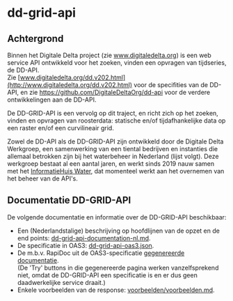 # dd-grid-api

## Achtergrond

Binnen het Digitale Delta project (zie www.digitaledelta.org) is een web service API ontwikkeld voor het zoeken, vinden een opvragen van tijdseries, de DD-API.  
Zie [www.digitaledelta.org/dd.v202.html](http://www.digitaledelta.org/dd.v202.html) voor de specifities van de DD-API, en zie https://github.com/DigitaleDeltaOrg/dd-api voor de verdere ontwikkelingen aan de DD-API.

De DD-GRID-API is een vervolg op dit traject, en richt zich op het zoeken, vinden en opvragen van roosterdata: statische en/of tijdafhankelijke data op een raster en/of een curvilineair grid.

Zowel de DD-API als de DD-GRID-API zijn ontwikkeld door de Digitale Delta Werkgroep, een samenwerking van een tiental bedrijven en instanties die allemaal betrokken zijn bij het waterbeheer in Nederland (lijst volgt).
Deze werkgroep bestaat al een aantal jaren, en werkt sinds 2019 nauw samen met het [InformatieHuis Water](https://www.ihw.nl/), dat momenteel werkt aan het overnemen van het beheer van de API's.

## Documentatie DD-GRID-API

De volgende documentatie en informatie over de DD-GRID-API beschikbaar:
- Een (Nederlandstalige) beschrijving op hoofdlijnen van de opzet en de end points: [dd-grid-api-documentation-nl.md](./dd-grid-api-documentation-nl.md).
- De specificatie in OAS3: [dd-grid-api-oas3.json](./dd-grid-api-oas3.json).
- De m.b.v. RapiDoc uit de OAS3-specificatie [gegenereerde documentatie](https://digitaledeltaorg.github.io/dd-grid-api/dd-grid-api-generated-docu.html).<br>
(De 'Try' buttons in die gegenereerde pagina werken vanzelfsprekend niet, omdat de DD-GRID-API een specificatie is en er dus geen daadwerkelijke service draait.)
- Enkele voorbeelden van de response: [voorbeelden/voorbeelden.md](./voorbeelden/voorbeelden.md).
